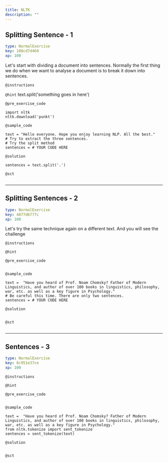 ```yaml
---
title: NLTK
description: ""
---
```


## Splitting Sentence - 1

```yaml
type: NormalExercise
key: 108cd7d469
xp: 100
```

Let's start with dividing a document into sentences. Normally the first thing we do when we want to analyse a document is to break it down into sentences.

`@instructions`


`@hint`
text.split('something goes in here')

`@pre_exercise_code`
```{python}
import nltk
nltk.download('punkt')
```

`@sample_code`
```{python}
text = "Hello everyone. Hope you enjoy learning NLP. All the best."
# Try to extract the three sentences.
# Try the split method
sentences = # YOUR CODE HERE
```

`@solution`
```{python}
sentences = text.split('.')
```

`@sct`
```{python}

```

---

## Splitting Sentences - 2

```yaml
type: NormalExercise
key: 4877d6777c
xp: 100
```

Let's try the same technique again on a different text. And you will see the challenge

`@instructions`


`@hint`


`@pre_exercise_code`
```{python}

```

`@sample_code`
```{python}
text =  "Have you heard of Prof. Noam Chomsky? Father of Modern Linguistics, and author of over 100 books in linguistics, philosophy, war, etc. as well as a key figure in Psychology."
# Be careful this time. There are only two sentences.
sentences = # YOUR CODE HERE
```

`@solution`
```{python}

```

`@sct`
```{python}

```

---

## Sentences - 3

```yaml
type: NormalExercise
key: 8c951e37ce
xp: 100
```



`@instructions`


`@hint`


`@pre_exercise_code`
```{python}

```

`@sample_code`
```{python}
text =  "Have you heard of Prof. Noam Chomsky? Father of Modern Linguistics, and author of over 100 books in linguistics, philosophy, war, etc. as well as a key figure in Psychology."
from nltk.tokenize import sent_tokenize
sentences = sent_tokenize(text)
```

`@solution`
```{python}

```

`@sct`
```{python}

```
